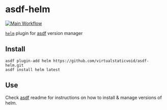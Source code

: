 # asdf-helm

[![Main Workflow](https://github.com/virtualstaticvoid/asdf-helm/actions/workflows/workflow.yml/badge.svg)](https://github.com/virtualstaticvoid/asdf-helm/actions/workflows/workflow.yml)

[`helm`][util] plugin for [asdf](https://github.com/asdf-vm/asdf) version manager

## Install

```
asdf plugin-add helm https://github.com/virtualstaticvoid/asdf-helm.git
asdf install helm latest
```

## Use

Check [asdf](https://github.com/asdf-vm/asdf) readme for instructions on how to install & manage versions of helm.

[util]: https://github.com/helm/helm
[releases]: https://github.com/helm/helm/releases
